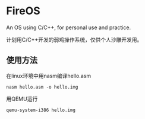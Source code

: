 # FireOS

An OS using C/C++, for personal use and practice.

计划用C/C++开发的弱鸡操作系统，仅供个人沙雕开发用。

## 使用方法

在linux环境中用nasm编译hello.asm

```shell
nasm hello.asm -o hello.img
```

用QEMU运行

```shell
qemu-system-i386 hello.img
```
